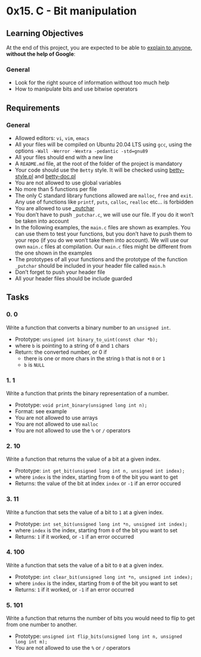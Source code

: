 # 0x15. C - Bit manipulation
## Learning Objectives

At the end of this project, you are expected to be able to  [explain to anyone](https://intranet.hbtn.io/rltoken/yTSqKO6zjT05hBB3FjyYZg "explain to anyone"),  **without the help of Google**:

### General

-   Look for the right source of information without too much help
-   How to manipulate bits and use bitwise operators

## Requirements

### General

-   Allowed editors:  `vi`,  `vim`,  `emacs`
-   All your files will be compiled on Ubuntu 20.04 LTS using  `gcc`, using the options  `-Wall -Werror -Wextra -pedantic -std=gnu89`
-   All your files should end with a new line
-   A  `README.md`  file, at the root of the folder of the project is mandatory
-   Your code should use the  `Betty`  style. It will be checked using  [betty-style.pl](https://github.com/holbertonschool/Betty/blob/master/betty-style.pl "betty-style.pl")  and  [betty-doc.pl](https://github.com/holbertonschool/Betty/blob/master/betty-doc.pl "betty-doc.pl")
-   You are not allowed to use global variables
-   No more than 5 functions per file
-   The only C standard library functions allowed are  `malloc`,  `free`  and  `exit`. Any use of functions like  `printf`,  `puts`,  `calloc`,  `realloc`  etc… is forbidden
-   You are allowed to use  [_putchar](https://github.com/holbertonschool/_putchar.c/blob/master/_putchar.c "_putchar")
-   You don’t have to push  `_putchar.c`, we will use our file. If you do it won’t be taken into account
-   In the following examples, the  `main.c`  files are shown as examples. You can use them to test your functions, but you don’t have to push them to your repo (if you do we won’t take them into account). We will use our own  `main.c`  files at compilation. Our  `main.c`  files might be different from the one shown in the examples
-   The prototypes of all your functions and the prototype of the function  `_putchar`  should be included in your header file called  `main.h`
-   Don’t forget to push your header file
-   All your header files should be include guarded

## Tasks

### 0. 0
Write a function that converts a binary number to an  `unsigned int`.

-   Prototype:  `unsigned int binary_to_uint(const char *b);`
-   where  `b`  is pointing to a string of  `0`  and  `1`  chars
-   Return: the converted number, or 0 if
    -   there is one or more chars in the string  `b`  that is not  `0`  or  `1`
    -   `b`  is  `NULL` 
    
### 1. 1
Write a function that prints the binary representation of a number.

-   Prototype:  `void print_binary(unsigned long int n);`
-   Format: see example
-   You are not allowed to use arrays
-   You are not allowed to use  `malloc`
-   You are not allowed to use the  `%`  or  `/`  operators

### 2. 10
Write a function that returns the value of a bit at a given index.

-   Prototype:  `int get_bit(unsigned long int n, unsigned int index);`
-   where  `index`  is the index, starting from  `0`  of the bit you want to get
-   Returns: the value of the bit at index  `index`  or  `-1`  if an error occured

### 3. 11
Write a function that sets the value of a bit to  `1`  at a given index.

-   Prototype:  `int set_bit(unsigned long int *n, unsigned int index);`
-   where  `index`  is the index, starting from  `0`  of the bit you want to set
-   Returns:  `1`  if it worked, or  `-1`  if an error occurred 

### 4. 100
Write a function that sets the value of a bit to  `0`  at a given index.

-   Prototype:  `int clear_bit(unsigned long int *n, unsigned int index);`
-   where  `index`  is the index, starting from  `0`  of the bit you want to set
-   Returns:  `1`  if it worked, or  `-1`  if an error occurred

### 5. 101
Write a function that returns the number of bits you would need to flip to get from one number to another.

-   Prototype:  `unsigned int flip_bits(unsigned long int n, unsigned long int m);`
-   You are not allowed to use the  `%`  or  `/`  operators
